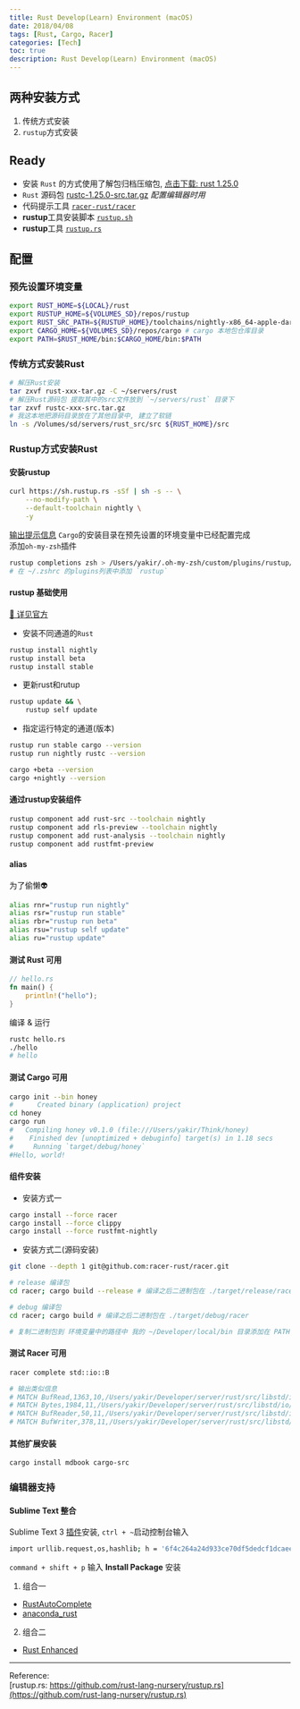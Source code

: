 ```yaml
---
title: Rust Develop(Learn) Environment (macOS)
date: 2018/04/08
tags: [Rust, Cargo, Racer]
categories: [Tech]
toc: true
description: Rust Develop(Learn) Environment (macOS)
---
```


## 两种安装方式
1. 传统方式安装
2. `rustup`方式安装

## Ready
- 安装 `Rust` 的方式使用了解包归档压缩包, [点击下载: rust 1.25.0](https://static.rust-lang.org/dist/rust-1.25.0-x86_64-apple-darwin.tar.gz)
- `Rust` 源码包 [rustc-1.25.0-src.tar.gz](https://static.rust-lang.org/dist/rustc-1.25.0-src.tar.gz) _配置编辑器时用_
- 代码提示工具 [`racer-rust/racer`](https://github.com/racer-rust/racer)
- **rustup**工具安装脚本 [`rustup.sh`](https://rustup.rs)
- **rustup**工具 [`rustup.rs`](https://github.com/rust-lang-nursery/rustup.rs)

## 配置

### 预先设置环境变量
```bash
export RUST_HOME=${LOCAL}/rust
export RUSTUP_HOME=${VOLUMES_SD}/repos/rustup
export RUST_SRC_PATH=${RUSTUP_HOME}/toolchains/nightly-x86_64-apple-darwin/lib/rustlib/src/rust/src
export CARGO_HOME=${VOLUMES_SD}/repos/cargo # cargo 本地包仓库目录
export PATH=$RUST_HOME/bin:$CARGO_HOME/bin:$PATH
```

### 传统方式安装Rust
```bash
# 解压Rust安装
tar zxvf rust-xxx-tar.gz -C ~/servers/rust
# 解压Rust源码包 提取其中的src文件放到 `~/servers/rust` 目录下
tar zxvf rustc-xxx-src.tar.gz
# 我这本地把源码目录放在了其他目录中, 建立了软链
ln -s /Volumes/sd/servers/rust_src/src ${RUST_HOME}/src 
```

### **Rustup**方式安装Rust

#### 安装**rustup**
```bash
curl https://sh.rustup.rs -sSf | sh -s -- \
    --no-modify-path \
    --default-toolchain nightly \
    -y
```
[输出提示信息](https://gist.github.com/yakirChen/b36bed33ec1a5e34b27c7144511cbb5a)
`Cargo`的安装目录在预先设置的环境变量中已经配置完成  
添加`oh-my-zsh`插件  
```bash
rustup completions zsh > /Users/yakir/.oh-my-zsh/custom/plugins/rustup/_rustup
# 在 ~/.zshrc 的plugins列表中添加 `rustup`
```

#### rustup 基础使用

[🙈 详见官方](https://github.com/rust-lang-nursery/rustup.rs)

- 安装不同通道的`Rust`
```bash
rustup install nightly
rustup install beta
rustup install stable
```

- 更新rust和rutup
```bash
rustup update && \
    rustup self update
```

- 指定运行特定的通道(版本)
```bash
rustup run stable cargo --version
rustup run nightly rustc --version

cargo +beta --version
cargo +nightly --version
```

#### 通过rustup安装组件
```bash
rustup component add rust-src --toolchain nightly
rustup component add rls-preview --toolchain nightly
rustup component add rust-analysis --toolchain nightly
rustup component add rustfmt-preview
```

#### alias
为了偷懒👽
```bash
alias rnr="rustup run nightly"
alias rsr="rustup run stable"
alias rbr="rustup run beta"
alias rsu="rustup self update"
alias ru="rustup update" 
```

#### 测试 Rust 可用
```rust
// hello.rs
fn main() {
    println!("hello");
}
```

编译 & 运行 
```bash
rustc hello.rs
./hello 
# hello
```

#### 测试 Cargo 可用
```bash
cargo init --bin honey
#      Created binary (application) project
cd honey
cargo run
#   Compiling honey v0.1.0 (file:///Users/yakir/Think/honey)
#    Finished dev [unoptimized + debuginfo] target(s) in 1.18 secs
#     Running `target/debug/honey`
#Hello, world!
```

#### 组件安装
- 安装方式一
```bash
cargo install --force racer
cargo install --force clippy
cargo install --force rustfmt-nightly
```

- 安装方式二(源码安装)
```bash
git clone --depth 1 git@github.com:racer-rust/racer.git

# release 编译包
cd racer; cargo build --release # 编译之后二进制包在 ./target/release/racer

# debug 编译包
cd racer; cargo build # 编译之后二进制包在 ./target/debug/racer

# 复制二进制包到 环境变量中的路径中 我的 ~/Developer/local/bin 目录添加在 PATH 中
```

#### 测试 Racer 可用
```bash
racer complete std::io::B

# 输出类似信息
# MATCH BufRead,1363,10,/Users/yakir/Developer/server/rust/src/libstd/io/mod.rs,Trait,pub trait BufRead: Read
# MATCH Bytes,1984,11,/Users/yakir/Developer/server/rust/src/libstd/io/mod.rs,Struct,pub struct Bytes<R>
# MATCH BufReader,50,11,/Users/yakir/Developer/server/rust/src/libstd/io/buffered.rs,Struct,pub struct BufReader<R>
# MATCH BufWriter,378,11,/Users/yakir/Developer/server/rust/src/libstd/io/buffered.rs,Struct,pub struct BufWriter<W: Write>
```

#### 其他扩展安装
```bash
cargo install mdbook cargo-src
```

### 编辑器支持

#### Sublime Text 整合

Sublime Text 3 [插件](https://packagecontrol.io/installation)安装, `ctrl + ~`启动控制台输入  
```bash
import urllib.request,os,hashlib; h = '6f4c264a24d933ce70df5dedcf1dcaee' + 'ebe013ee18cced0ef93d5f746d80ef60'; pf = 'Package Control.sublime-package'; ipp = sublime.installed_packages_path(); urllib.request.install_opener( urllib.request.build_opener( urllib.request.ProxyHandler()) ); by = urllib.request.urlopen( 'http://packagecontrol.io/' + pf.replace(' ', '%20')).read(); dh = hashlib.sha256(by).hexdigest(); print('Error validating download (got %s instead of %s), please try manual install' % (dh, h)) if dh != h else open(os.path.join( ipp, pf), 'wb' ).write(by)
```

`command + shift + p` 输入 **Install Package** 安装  
1. 组合一
  - [RustAutoComplete](https://github.com/defuz/RustAutoComplete)
  - [anaconda_rust](https://github.com/DamnWidget/anaconda_rust)

2. 组合二
  - [Rust Enhanced](https://github.com/rust-lang/rust-enhanced)


---

Reference:  
[rustup.rs: https://github.com/rust-lang-nursery/rustup.rs](https://github.com/rust-lang-nursery/rustup.rs)

